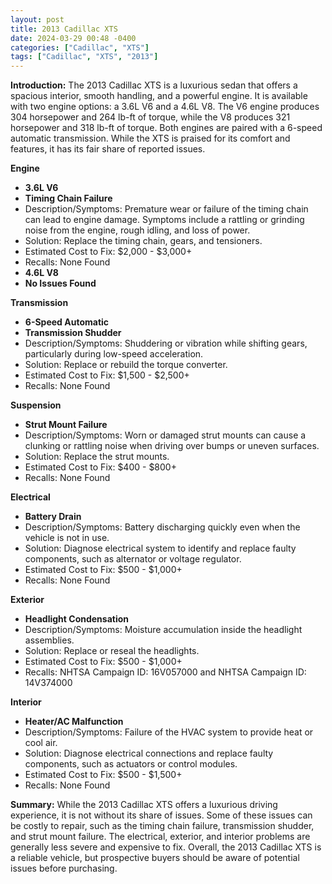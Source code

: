 ```yaml
---
layout: post
title: 2013 Cadillac XTS
date: 2024-03-29 00:48 -0400
categories: ["Cadillac", "XTS"]
tags: ["Cadillac", "XTS", "2013"]
---
```

**Introduction:**
The 2013 Cadillac XTS is a luxurious sedan that offers a spacious interior, smooth handling, and a powerful engine. It is available with two engine options: a 3.6L V6 and a 4.6L V8. The V6 engine produces 304 horsepower and 264 lb-ft of torque, while the V8 produces 321 horsepower and 318 lb-ft of torque. Both engines are paired with a 6-speed automatic transmission. While the XTS is praised for its comfort and features, it has its fair share of reported issues.

**Engine**
- **3.6L V6**
 - **Timing Chain Failure**
  - Description/Symptoms: Premature wear or failure of the timing chain can lead to engine damage. Symptoms include a rattling or grinding noise from the engine, rough idling, and loss of power.
  - Solution: Replace the timing chain, gears, and tensioners.
  - Estimated Cost to Fix: $2,000 - $3,000+
  - Recalls: None Found
- **4.6L V8**
 - **No Issues Found**

**Transmission**
- **6-Speed Automatic**
 - **Transmission Shudder**
  - Description/Symptoms: Shuddering or vibration while shifting gears, particularly during low-speed acceleration.
  - Solution: Replace or rebuild the torque converter.
  - Estimated Cost to Fix: $1,500 - $2,500+
  - Recalls: None Found

**Suspension**
 - **Strut Mount Failure**
  - Description/Symptoms: Worn or damaged strut mounts can cause a clunking or rattling noise when driving over bumps or uneven surfaces.
  - Solution: Replace the strut mounts.
  - Estimated Cost to Fix: $400 - $800+
  - Recalls: None Found

**Electrical**
 - **Battery Drain**
  - Description/Symptoms: Battery discharging quickly even when the vehicle is not in use.
  - Solution: Diagnose electrical system to identify and replace faulty components, such as alternator or voltage regulator.
  - Estimated Cost to Fix: $500 - $1,000+
  - Recalls: None Found

**Exterior**
 - **Headlight Condensation**
  - Description/Symptoms: Moisture accumulation inside the headlight assemblies.
  - Solution: Replace or reseal the headlights.
  - Estimated Cost to Fix: $500 - $1,000+
  - Recalls: NHTSA Campaign ID: 16V057000 and NHTSA Campaign ID: 14V374000

**Interior**
 - **Heater/AC Malfunction**
  - Description/Symptoms: Failure of the HVAC system to provide heat or cool air.
  - Solution: Diagnose electrical connections and replace faulty components, such as actuators or control modules.
  - Estimated Cost to Fix: $500 - $1,500+
  - Recalls: None Found

**Summary:**
While the 2013 Cadillac XTS offers a luxurious driving experience, it is not without its share of issues. Some of these issues can be costly to repair, such as the timing chain failure, transmission shudder, and strut mount failure. The electrical, exterior, and interior problems are generally less severe and expensive to fix. Overall, the 2013 Cadillac XTS is a reliable vehicle, but prospective buyers should be aware of potential issues before purchasing.
